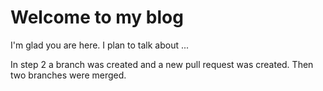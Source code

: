 # Welcome to my blog

I'm glad you are here. I plan to talk about ...

In step 2 a branch was created and a new pull request was created.
Then two branches were merged.
